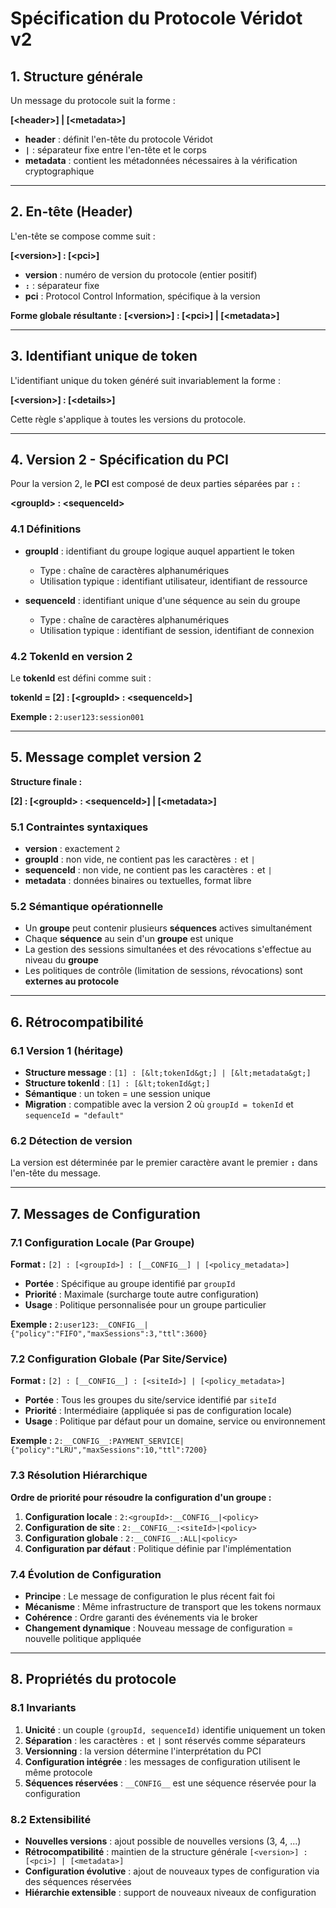 # Spécification du Protocole Véridot v2

## 1. Structure générale

Un message du protocole suit la forme :

**[&lt;header&gt;] | [&lt;metadata&gt;]**

- **header** : définit l'en-tête du protocole Véridot
- **`|`** : séparateur fixe entre l'en-tête et le corps
- **metadata** : contient les métadonnées nécessaires à la vérification cryptographique

---

## 2. En-tête (Header)

L'en-tête se compose comme suit :

**[&lt;version&gt;] : [&lt;pci&gt;]**

- **version** : numéro de version du protocole (entier positif)
- **`:`** : séparateur fixe
- **pci** : Protocol Control Information, spécifique à la version

**Forme globale résultante :**
**[&lt;version&gt;] : [&lt;pci&gt;] | [&lt;metadata&gt;]**

---

## 3. Identifiant unique de token

L'identifiant unique du token généré suit invariablement la forme :

**[&lt;version&gt;] : [&lt;details&gt;]**

Cette règle s'applique à toutes les versions du protocole.

---

## 4. Version 2 - Spécification du PCI

Pour la version 2, le **PCI** est composé de deux parties séparées par **`:`** :

**&lt;groupId&gt; : &lt;sequenceId&gt;**

### 4.1 Définitions

- **groupId** : identifiant du groupe logique auquel appartient le token
  - Type : chaîne de caractères alphanumériques
  - Utilisation typique : identifiant utilisateur, identifiant de ressource
  
- **sequenceId** : identifiant unique d'une séquence au sein du groupe
  - Type : chaîne de caractères alphanumériques
  - Utilisation typique : identifiant de session, identifiant de connexion

### 4.2 TokenId en version 2

Le **tokenId** est défini comme suit :

**tokenId = [2] : [&lt;groupId&gt; : &lt;sequenceId&gt;]**

**Exemple :** `2:user123:session001`

---

## 5. Message complet version 2

**Structure finale :**

**[2] : [&lt;groupId&gt; : &lt;sequenceId&gt;] | [&lt;metadata&gt;]**

### 5.1 Contraintes syntaxiques

- **version** : exactement `2`
- **groupId** : non vide, ne contient pas les caractères `:` et `|`
- **sequenceId** : non vide, ne contient pas les caractères `:` et `|`
- **metadata** : données binaires ou textuelles, format libre

### 5.2 Sémantique opérationnelle

- Un **groupe** peut contenir plusieurs **séquences** actives simultanément
- Chaque **séquence** au sein d'un **groupe** est unique
- La gestion des sessions simultanées et des révocations s'effectue au niveau du **groupe**
- Les politiques de contrôle (limitation de sessions, révocations) sont **externes au protocole**

---

## 6. Rétrocompatibilité

### 6.1 Version 1 (héritage)

- **Structure message** : `[1] : [&lt;tokenId&gt;] | [&lt;metadata&gt;]`
- **Structure tokenId** : `[1] : [&lt;tokenId&gt;]`
- **Sémantique** : un token = une session unique
- **Migration** : compatible avec la version 2 où `groupId = tokenId` et `sequenceId = "default"`

### 6.2 Détection de version

La version est déterminée par le premier caractère avant le premier **`:`** dans l'en-tête du message.

---

## 7. Messages de Configuration

### 7.1 Configuration Locale (Par Groupe)

**Format :** `[2] : [<groupId>] : [__CONFIG__] | [<policy_metadata>]`

- **Portée** : Spécifique au groupe identifié par `groupId`
- **Priorité** : Maximale (surcharge toute autre configuration)
- **Usage** : Politique personnalisée pour un groupe particulier

**Exemple :** `2:user123:__CONFIG__|{"policy":"FIFO","maxSessions":3,"ttl":3600}`

### 7.2 Configuration Globale (Par Site/Service)

**Format :** `[2] : [__CONFIG__] : [<siteId>] | [<policy_metadata>]`

- **Portée** : Tous les groupes du site/service identifié par `siteId`
- **Priorité** : Intermédiaire (appliquée si pas de configuration locale)
- **Usage** : Politique par défaut pour un domaine, service ou environnement

**Exemple :** `2:__CONFIG__:PAYMENT_SERVICE|{"policy":"LRU","maxSessions":10,"ttl":7200}`

### 7.3 Résolution Hiérarchique

**Ordre de priorité pour résoudre la configuration d'un groupe :**

1. **Configuration locale** : `2:<groupId>:__CONFIG__|<policy>`
2. **Configuration de site** : `2:__CONFIG__:<siteId>|<policy>`
3. **Configuration globale** : `2:__CONFIG__:ALL|<policy>`
4. **Configuration par défaut** : Politique définie par l'implémentation

### 7.4 Évolution de Configuration

- **Principe** : Le message de configuration le plus récent fait foi
- **Mécanisme** : Même infrastructure de transport que les tokens normaux
- **Cohérence** : Ordre garanti des événements via le broker
- **Changement dynamique** : Nouveau message de configuration = nouvelle politique appliquée

---

## 8. Propriétés du protocole

### 8.1 Invariants

1. **Unicité** : un couple `(groupId, sequenceId)` identifie uniquement un token
2. **Séparation** : les caractères `:` et `|` sont réservés comme séparateurs
3. **Versionning** : la version détermine l'interprétation du PCI
4. **Configuration intégrée** : les messages de configuration utilisent le même protocole
5. **Séquences réservées** : `__CONFIG__` est une séquence réservée pour la configuration

### 8.2 Extensibilité

- **Nouvelles versions** : ajout possible de nouvelles versions (3, 4, ...)
- **Rétrocompatibilité** : maintien de la structure générale `[<version>] : [<pci>] | [<metadata>]`
- **Configuration évolutive** : ajout de nouveaux types de configuration via des séquences réservées
- **Hiérarchie extensible** : support de nouveaux niveaux de configuration